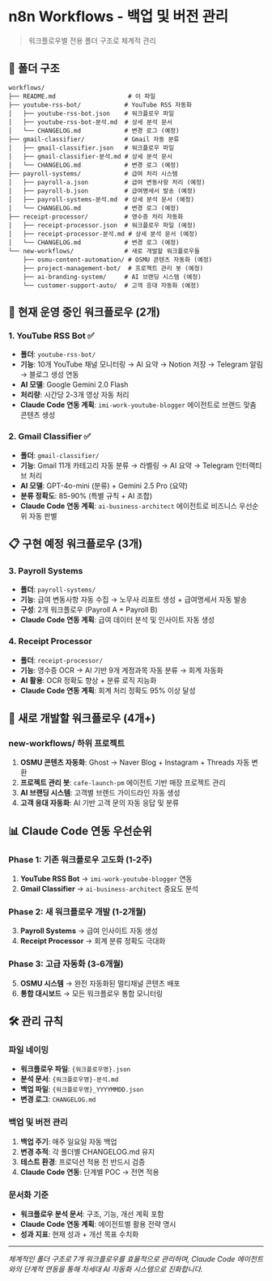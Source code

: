 # n8n Workflows - 백업 및 버전 관리

> 워크플로우별 전용 폴더 구조로 체계적 관리

## 📁 폴더 구조

```
workflows/
├── README.md                    # 이 파일
├── youtube-rss-bot/            # YouTube RSS 자동화
│   ├── youtube-rss-bot.json    # 워크플로우 파일
│   ├── youtube-rss-bot-분석.md  # 상세 분석 문서
│   └── CHANGELOG.md            # 변경 로그 (예정)
├── gmail-classifier/           # Gmail 자동 분류
│   ├── gmail-classifier.json   # 워크플로우 파일
│   ├── gmail-classifier-분석.md # 상세 분석 문서
│   └── CHANGELOG.md            # 변경 로그 (예정)
├── payroll-systems/            # 급여 처리 시스템
│   ├── payroll-a.json          # 급여 변동사항 처리 (예정)
│   ├── payroll-b.json          # 급여명세서 발송 (예정)
│   ├── payroll-systems-분석.md  # 상세 분석 문서 (예정)
│   └── CHANGELOG.md            # 변경 로그 (예정)
├── receipt-processor/          # 영수증 처리 자동화
│   ├── receipt-processor.json  # 워크플로우 파일 (예정)
│   ├── receipt-processor-분석.md # 상세 분석 문서 (예정)
│   └── CHANGELOG.md            # 변경 로그 (예정)
└── new-workflows/              # 새로 개발할 워크플로우들
    ├── osmu-content-automation/ # OSMU 콘텐츠 자동화 (예정)
    ├── project-management-bot/  # 프로젝트 관리 봇 (예정)
    ├── ai-branding-system/     # AI 브랜딩 시스템 (예정)
    └── customer-support-auto/  # 고객 응대 자동화 (예정)
```

## 🚀 현재 운영 중인 워크플로우 (2개)

### 1. YouTube RSS Bot ✅
- **폴더**: `youtube-rss-bot/`
- **기능**: 10개 YouTube 채널 모니터링 → AI 요약 → Notion 저장 → Telegram 알림 → 블로그 생성 연동
- **AI 모델**: Google Gemini 2.0 Flash
- **처리량**: 시간당 2-3개 영상 자동 처리
- **Claude Code 연동 계획**: `imi-work-youtube-blogger` 에이전트로 브랜드 맞춤 콘텐츠 생성

### 2. Gmail Classifier ✅  
- **폴더**: `gmail-classifier/`
- **기능**: Gmail 11개 카테고리 자동 분류 → 라벨링 → AI 요약 → Telegram 인터랙티브 처리
- **AI 모델**: GPT-4o-mini (분류) + Gemini 2.5 Pro (요약)
- **분류 정확도**: 85-90% (특별 규칙 + AI 조합)
- **Claude Code 연동 계획**: `ai-business-architect` 에이전트로 비즈니스 우선순위 자동 판별

## 📋 구현 예정 워크플로우 (3개)

### 3. Payroll Systems
- **폴더**: `payroll-systems/`
- **기능**: 급여 변동사항 자동 수집 → 노무사 리포트 생성 + 급여명세서 자동 발송
- **구성**: 2개 워크플로우 (Payroll A + Payroll B)
- **Claude Code 연동 계획**: 급여 데이터 분석 및 인사이트 자동 생성

### 4. Receipt Processor
- **폴더**: `receipt-processor/`
- **기능**: 영수증 OCR → AI 기반 9개 계정과목 자동 분류 → 회계 자동화
- **AI 활용**: OCR 정확도 향상 + 분류 로직 지능화
- **Claude Code 연동 계획**: 회계 처리 정확도 95% 이상 달성

## 🔮 새로 개발할 워크플로우 (4개+)

### new-workflows/ 하위 프로젝트
1. **OSMU 콘텐츠 자동화**: Ghost → Naver Blog + Instagram + Threads 자동 변환
2. **프로젝트 관리 봇**: `cafe-launch-pm` 에이전트 기반 매장 프로젝트 관리
3. **AI 브랜딩 시스템**: 고객별 브랜드 가이드라인 자동 생성
4. **고객 응대 자동화**: AI 기반 고객 문의 자동 응답 및 분류

## 📊 Claude Code 연동 우선순위

### Phase 1: 기존 워크플로우 고도화 (1-2주)
1. **YouTube RSS Bot** → `imi-work-youtube-blogger` 연동
2. **Gmail Classifier** → `ai-business-architect` 중요도 분석

### Phase 2: 새 워크플로우 개발 (1-2개월)  
3. **Payroll Systems** → 급여 인사이트 자동 생성
4. **Receipt Processor** → 회계 분류 정확도 극대화

### Phase 3: 고급 자동화 (3-6개월)
5. **OSMU 시스템** → 완전 자동화된 멀티채널 콘텐츠 배포
6. **통합 대시보드** → 모든 워크플로우 통합 모니터링

## 🛠 관리 규칙

### 파일 네이밍
- **워크플로우 파일**: `{워크플로우명}.json`
- **분석 문서**: `{워크플로우명}-분석.md`
- **백업 파일**: `{워크플로우명}_YYYYMMDD.json`
- **변경 로그**: `CHANGELOG.md`

### 백업 및 버전 관리
1. **백업 주기**: 매주 일요일 자동 백업
2. **변경 추적**: 각 폴더별 CHANGELOG.md 유지
3. **테스트 환경**: 프로덕션 적용 전 반드시 검증
4. **Claude Code 연동**: 단계별 POC → 전면 적용

### 문서화 기준
- **워크플로우 분석 문서**: 구조, 기능, 개선 계획 포함
- **Claude Code 연동 계획**: 에이전트별 활용 전략 명시
- **성과 지표**: 현재 성과 + 개선 목표 수치화

---

*체계적인 폴더 구조로 7개 워크플로우를 효율적으로 관리하며, Claude Code 에이전트와의 단계적 연동을 통해 차세대 AI 자동화 시스템으로 진화합니다.*